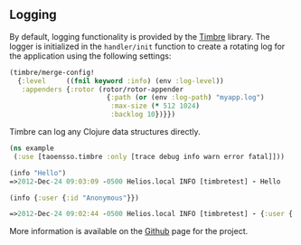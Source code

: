 ## Logging

By default, logging functionality is provided by the [Timbre](https://github.com/ptaoussanis/timbre) library.
The logger is initialized in the `handler/init` function to create a rotating log for the application using the following settings:

```clojure
(timbre/merge-config!
  {:level     ((fnil keyword :info) (env :log-level))
   :appenders {:rotor (rotor/rotor-appender
                        {:path (or (env :log-path) "myapp.log")
                         :max-size (* 512 1024)
                         :backlog 10})}})
```

Timbre can log any Clojure data structures directly.

```clojure
(ns example
 (:use [taoensso.timbre :only [trace debug info warn error fatal]]))

(info "Hello")
=>2012-Dec-24 09:03:09 -0500 Helios.local INFO [timbretest] - Hello

(info {:user {:id "Anonymous"}})

=>2012-Dec-24 09:02:44 -0500 Helios.local INFO [timbretest] - {:user {:id "Anonymous"}}
```

More information is available on the [Github](https://github.com/ptaoussanis/timbre) page for the project.
